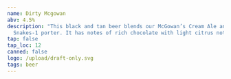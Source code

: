 ```yaml
---
name: Dirty Mcgowan
abv: 4.5%
description: "This black and tan beer blends our McGowan’s Cream Ale and
  Snakes-1 porter. It has notes of rich chocolate with light citrus notes. "
tap: false
tap_loc: 12
canned: false
logo: /upload/draft-only.svg
tags: beer
---
```

